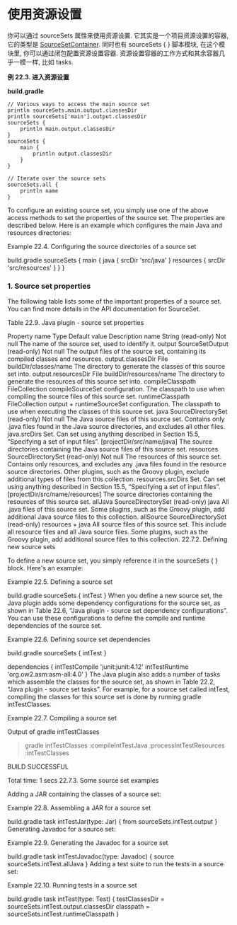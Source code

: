 # 使用资源设置

你可以通过 sourceSets 属性来使用资源设置. 它其实是一个项目资源设置的容器, 它的类型是 [SourceSetContainer](https://docs.gradle.org/current/javadoc/org/gradle/api/tasks/SourceSetContainer.html). 同时也有 sourceSets { } 脚本模块, 在这个模块里, 你可以通过闭包配置资源设置容器. 资源设置容器的工作方式和其余容器几乎一模一样, 比如 tasks.

**例 22.3. 进入资源设置**

**build.gradle**

```
// Various ways to access the main source set
println sourceSets.main.output.classesDir
println sourceSets['main'].output.classesDir
sourceSets {
    println main.output.classesDir
}
sourceSets {
    main {
        println output.classesDir
    }
}

// Iterate over the source sets
sourceSets.all {
    println name
}
```

To configure an existing source set, you simply use one of the above access methods to set the properties of the source set. The properties are described below. Here is an example which configures the main Java and resources directories:

Example 22.4. Configuring the source directories of a source set

build.gradle
sourceSets {
    main {
        java {
            srcDir 'src/java'
        }
        resources {
            srcDir 'src/resources'
        }
    }
}

### 1. Source set properties

The following table lists some of the important properties of a source set. You can find more details in the API documentation for SourceSet.

Table 22.9. Java plugin - source set properties

Property name	Type	Default value	Description
name	String (read-only)	Not null	The name of the source set, used to identify it.
output	SourceSetOutput (read-only)	Not null	The output files of the source set, containing its compiled classes and resources.
output.classesDir	File	buildDir/classes/name	The directory to generate the classes of this source set into.
output.resourcesDir	File	buildDir/resources/name	The directory to generate the resources of this source set into.
compileClasspath	FileCollection	compileSourceSet configuration.	The classpath to use when compiling the source files of this source set.
runtimeClasspath	FileCollection	output + runtimeSourceSet configuration.	The classpath to use when executing the classes of this source set.
java	SourceDirectorySet (read-only)	Not null	The Java source files of this source set. Contains only .java files found in the Java source directories, and excludes all other files.
java.srcDirs	Set<File>. Can set using anything described in Section 15.5, “Specifying a set of input files”.	[projectDir/src/name/java]	The source directories containing the Java source files of this source set.
resources	SourceDirectorySet (read-only)	Not null	The resources of this source set. Contains only resources, and excludes any .java files found in the resource source directories. Other plugins, such as the Groovy plugin, exclude additional types of files from this collection.
resources.srcDirs	Set<File>. Can set using anything described in Section 15.5, “Specifying a set of input files”.	[projectDir/src/name/resources]	The source directories containing the resources of this source set.
allJava	SourceDirectorySet (read-only)	java	All .java files of this source set. Some plugins, such as the Groovy plugin, add additional Java source files to this collection.
allSource	SourceDirectorySet (read-only)	resources + java	All source files of this source set. This include all resource files and all Java source files. Some plugins, such as the Groovy plugin, add additional source files to this collection.
22.7.2. Defining new source sets

To define a new source set, you simply reference it in the sourceSets { } block. Here's an example:

Example 22.5. Defining a source set

build.gradle
sourceSets {
    intTest
}
When you define a new source set, the Java plugin adds some dependency configurations for the source set, as shown in Table 22.6, “Java plugin - source set dependency configurations”. You can use these configurations to define the compile and runtime dependencies of the source set.

Example 22.6. Defining source set dependencies

build.gradle
sourceSets {
    intTest
}

dependencies {
    intTestCompile 'junit:junit:4.12'
    intTestRuntime 'org.ow2.asm:asm-all:4.0'
}
The Java plugin also adds a number of tasks which assemble the classes for the source set, as shown in Table 22.2, “Java plugin - source set tasks”. For example, for a source set called intTest, compiling the classes for this source set is done by running gradle intTestClasses.

Example 22.7. Compiling a source set

Output of gradle intTestClasses
> gradle intTestClasses
:compileIntTestJava
:processIntTestResources
:intTestClasses

BUILD SUCCESSFUL

Total time: 1 secs
22.7.3. Some source set examples

Adding a JAR containing the classes of a source set:

Example 22.8. Assembling a JAR for a source set

build.gradle
task intTestJar(type: Jar) {
    from sourceSets.intTest.output
}
Generating Javadoc for a source set:

Example 22.9. Generating the Javadoc for a source set

build.gradle
task intTestJavadoc(type: Javadoc) {
    source sourceSets.intTest.allJava
}
Adding a test suite to run the tests in a source set:

Example 22.10. Running tests in a source set

build.gradle
task intTest(type: Test) {
    testClassesDir = sourceSets.intTest.output.classesDir
    classpath = sourceSets.intTest.runtimeClasspath
}
